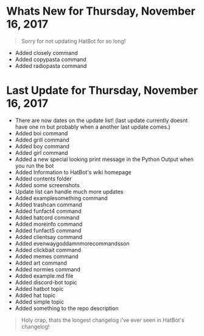 # Whats New for Thursday, November 16, 2017

> Sorry for not updating HatBot for so long!

- Added closely command
- Added copypasta command
- Added radiopasta command

# Last Update for Thursday, November 16, 2017

- There are now dates on the update list! (last update currently doesnt have one rn but probably when a another last update comes.)
- Added boi command
- Added grill command
- Added boy command
- Added girl command
- Added a new special looking print message in the Python Output when you run the bot
- Added Information to HatBot's wiki homepage
- Added contents folder
- Added some screenshots
- Update list can handle much more updates
- Added examplesomething command
- Added trashcan command
- Added funfact4 command
- Added hatcord command
- Added moreinfo command
- Added funfact5 command
- Added clientsay command
- Added evenwaygoddamnmorecommandsson
- Added clickbait command
- Added memes command
- Added art command
- Added normies command
- Added example.md file
- Added discord-bot topic
- Added hatbot topic
- Added hat topic
- Added simple topic
- Added something to the repo description

> Holy crap, thats the longest changelog i've ever seen in HatBot's changelog!

